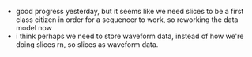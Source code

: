 - good progress yesterday, but it seems like we need slices to be a first class citizen in order for a sequencer to work, so reworking the data model now
- i think perhaps we need to store waveform data, instead of how we're doing slices rn, so slices as waveform data.
